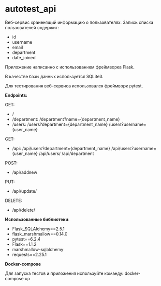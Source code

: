 # autotest_api

Веб-сервис храненящий информацию о пользователях. Запись списка пользователей содержит:
- id
- username
- email
- department 
- date_joined

Приложение написанно с использованием фреймворка Flask.

В качестве базы данных используется SQLite3.

Для тестирования веб-сервиса использовался фреймворк pytest.

**Endpoints:**

GET:
- / 
- /department:
  /department?name={department_name}
- /users:
  /users?department={department_name}
  /users?username={user_name}
  
GET:
- /api:
  /api/users?department={department_name}
  /api/users?username={user_name}
  /api/users/<id>
  /api/department
  
POST:
  - /api/addnew 
  
PUT:
  - /api/update/<id>
  
DELETE:
  - /api/delete/<id>

**Использованные библиотеки:**
  - Flask_SQLAlchemy==2.5.1
  - flask_marshmallow==0.14.0
  - pytest==6.2.4
  - Flask==1.1.2
  - marshmallow-sqlalchemy
  - requests==2.25.1
  
**Docker-compose**
  
Для запуска тестов и приложения используйте команду:
docker-compose up


